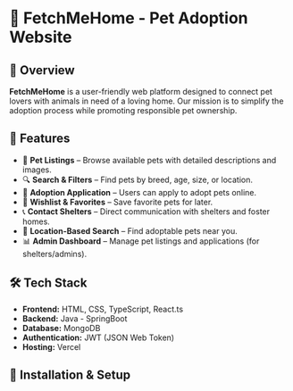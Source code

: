 # 🐾 FetchMeHome - Pet Adoption Website

## 📌 Overview

**FetchMeHome** is a user-friendly web platform designed to connect pet lovers with animals in need of a loving home. Our mission is to simplify the adoption process while promoting responsible pet ownership.

## 🚀 Features

- 🏡 **Pet Listings** – Browse available pets with detailed descriptions and images.
- 🔍 **Search & Filters** – Find pets by breed, age, size, or location.
- 📝 **Adoption Application** – Users can apply to adopt pets online.
- 🛒 **Wishlist & Favorites** – Save favorite pets for later.
- 📞 **Contact Shelters** – Direct communication with shelters and foster homes.
- 📍 **Location-Based Search** – Find adoptable pets near you.
- 📊 **Admin Dashboard** – Manage pet listings and applications (for shelters/admins).

## 🛠️ Tech Stack

- **Frontend:** HTML, CSS, TypeScript, React.ts
- **Backend:** Java - SpringBoot
- **Database:** MongoDB
- **Authentication:** JWT (JSON Web Token)
- **Hosting:** Vercel

## 🎯 Installation & Setup

